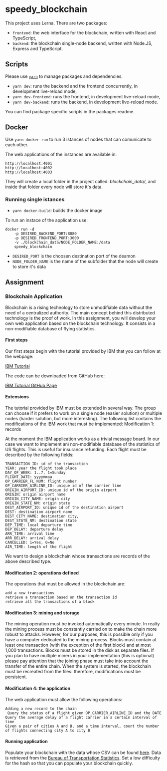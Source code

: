 # speedy_blockchain

This project uses Lerna. There are two packages:

- `frontend`: the web interface for the blockchain, written with React and TypeScript,
- `backend`: the blockchain single-node backend, written with Node.JS, Express and TypeScript.

## Scripts

Please use [`yarn`](https://classic.yarnpkg.com/en/docs/getting-started) to manage packages and dependencies.

- `yarn dev`: runs the backend and the frontend concurrently, in development live-reload mode,
- `yarn dev-frontend`: runs the frontend, in development live-reload mode,
- `yarn dev-backend`: runs the backend, in development live-reload mode.

You can find package specific scripts in the packages readme.

## Docker

Use `yarn docker-run` to run 3 istances of nodes that can comunicate to each other.

The web applications of the instances are available in:
```
http://localhost:4001
http://localhost:4002
http://localhost:4003
```

They will create a local folder in the project called: _blockchain_data/_, and inside that folder every node will store it's data.

### Running single istances

- `yarn docker-build`: builds the docker image

To run an instace of the application use:

```docker
docker run -d
    -p DESIRED_BACKEND_PORT:8080
    -p DESIRED_FRONTEND_PORT:3000
    -v ./blockchain_data/NODE_FOLDER_NAME:/data 
    speedy_blockchain
```

- `DESIRED_PORT` is the choosen destination port of the deamon
- `NODE_FOLDER_NAME` is the name of the subfolder that the node will create to store it's data

## Assignment
### Blockchain Application

Blockchain is a rising technology to store unmodifiable data without the need of a centralized authority. The main concept behind this distributed technology is the proof of work. In this assignment, you will develop your own web application based on the blockchain technology. It consists in a non-modifiable database of flying statistics. 

#### First steps

Our first steps begin with the tutorial provided by IBM that you can follow at the webpage:

[IBM Tutorial](https://developer.ibm.com/technologies/blockchain/tutorials/develop-a-blockchain-application-from-scratch-in-python/)

The code can be downloaded from GitHub here: 

[IBM Tutorial GitHub Page](https://github.com/satwikkansal/python_blockchain_app/tree/ibm_blockchain_post)

#### Extensions

The tutorial provided by IBM must be extended in several way. The group can choose if it prefers to work on a single node (easier solution) or multiple nodes (harder solution, but more interesting). The following list contains the modifications of the IBM work that must be implemented:
Modification 1: records

At the moment the IBM application works as a trivial message board. In our case we want to implement anì non-modifiable database of the statistics of US flights. This is useful for insurance refunding.  Each flight must be described by the following fields:

    TRANSACTION ID: id of the transaction
    YEAR: year the flight took place
    DAY_OF_WEEK: 1..7, 1=Sunday
    FLIGHT_DATE: yyyymmaa
    OP_CARRIER_FL_NUM: flight number
    OP_CARRIER_AIRLINE_ID: unique id of the carrier line
    ORIGIN_AIRPORT_ID: unique id of the origin airport
    ORIGIN: origin airport name
    ORIGIN_CITY_NAME: origin city
    ORIGIN_STATE_NM: origin state
    DEST_AIRPORT_ID: unique id of the destination airport
    DEST: destination airport name
    DEST_CITY_NAME: destination city,
    DEST_STATE_NM: destination state
    DEP_TIME: local departure time
    DEP_DELAY: departure delay
    ARR_TIME: arrival time
    ARR_DELAY: arrival delay
    CANCELLED: 1=Yes, 0=No
    AIR_TIME: length of the flight

We want to design a blockchain whose transactions are records of the above described type.

#### Modification 2: operations defined

The operations that must be allowed in the blockchain are:

    add a new transactions
    retrieve a transaction based on the transaction id
    retrieve all the transactions of a block

#### Modification 3: mining and storage

The mining operation must be invoked automatically every minute. In realty the mining process must be constantly carried on to make the chain more robust to attacks. However, for our purposes, this is possible only if you have a computer dedicated to the mining process. Blocks must contain at least one transaction (with the exception of the first block) and at most 1,000 transactions. Blocks must be stored in the disk as separate files. If you plan to have multiple miners in your implementation (this is optional) please pay attention that the joining phase must take into account the transfer of the entire chain. When the system is started, the blockchain must be recreated from the files: therefore, modifications must be persistent. 
#### Modification 4: the application

The web application must allow the following operations:

    Adding a new record to the chain
     Query the status of a flight given OP_CARRIER_AIRLINE_ID and the DATE
    Query the average delay of a flight carrier in a certain interval of time
    Given a pair of cities A and B, and a time interval, count the number of flights connecting city A to city B


#### Running application

Populate your blockchain with the data whose CSV  can be found [here](https://www.dropbox.com/s/v3azu6xigk63bfu/656211699_T_ONTIME_REPORTING.csv?dl=0). Data is retrieved from the [Bureau of Transportation Statistics](https://www.transtats.bts.gov/DL_SelectFields.asp?Table_ID=236&DB_Short_Name=On-Time). Set a low difficulty for the hash so that you can populate your blockchain quickly. 

